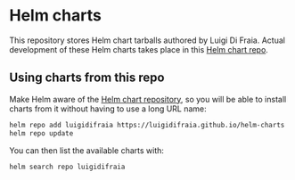 # Helm charts

This repository stores Helm chart tarballs authored by Luigi Di Fraia. Actual development of these Helm charts takes place in this [Helm chart repo](https://github.com/luigidifraia/helm-charts).

## Using charts from this repo

Make Helm aware of the [Helm chart repository](https://luigidifraia.github.io/helm-charts), so you will be able to install charts from it without having to use a long URL name:

```bash
helm repo add luigidifraia https://luigidifraia.github.io/helm-charts
helm repo update
```

You can then list the available charts with:

```bash
helm search repo luigidifraia
```
